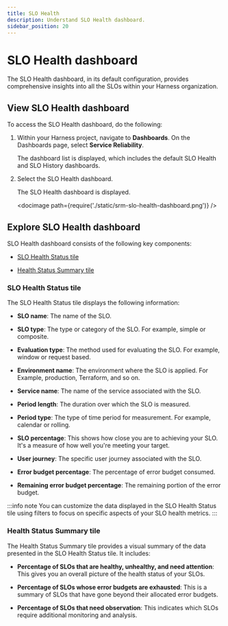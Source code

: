 ```yaml
---
title: SLO Health
description: Understand SLO Health dashboard.
sidebar_position: 20
---
```


# SLO Health dashboard

The SLO Health dashboard, in its default configuration, provides comprehensive insights into all the SLOs within your Harness organization. 


## View SLO Health dashboard

To access the SLO Health dashboard, do the following:

1. Within your Harness project, navigate to **Dashboards**. On the Dashboards page, select **Service Reliability**.
   
   The dashboard list is displayed, which includes the default SLO Health and SLO History dashboards.

2. Select the SLO Health dashboard.
   
   The SLO Health dashboard is displayed.

   <docimage path={require('./static/srm-slo-health-dashboard.png')} />
   

## Explore SLO Health dashboard

SLO Health dashboard consists of the following key components: 

- [SLO Health Status tile](#slo-health-status-tile)

- [Health Status Summary tile](#health-status-summary-tile)



### SLO Health Status tile

The SLO Health Status tile displays the following information:

- **SLO name**: The name of the SLO.

- **SLO type**: The type or category of the SLO. For example, simple or composite.

- **Evaluation type**: The method used for evaluating the SLO. For example, window or request based.

- **Environment name**: The environment where the SLO is applied. For Example, production, Terraform, and so on.

- **Service name**: The name of the service associated with the SLO.

- **Period length**: The duration over which the SLO is measured.

- **Period type**: The type of time period for measurement. For example, calendar or rolling.

- **SLO percentage**: This shows how close you are to achieving your SLO. It's a measure of how well you're meeting your target.

- **User journey**: The specific user journey associated with the SLO.

- **Error budget percentage**: The percentage of error budget consumed.

- **Remaining error budget percentage**: The remaining portion of the error budget.


:::info note
You can customize the data displayed in the SLO Health Status tile using filters to focus on specific aspects of your SLO health metrics.
:::


### Health Status Summary tile

The Health Status Summary tile provides a visual summary of the data presented in the SLO Health Status tile. It includes:

- **Percentage of SLOs that are healthy, unhealthy, and need attention**: This gives you an overall picture of the health status of your SLOs.
  
- **Percentage of SLOs whose error budgets are exhausted**: This is a summary of SLOs that have gone beyond their allocated error budgets.
  
- **Percentage of SLOs that need observation**: This indicates which SLOs require additional monitoring and analysis.
